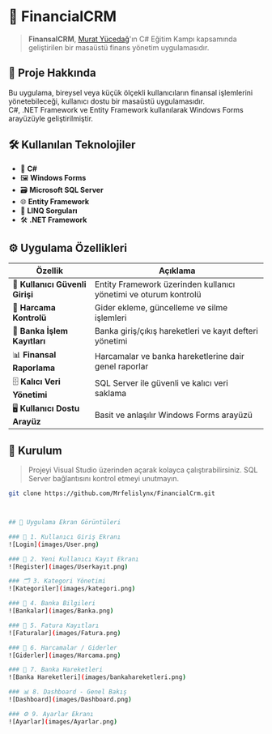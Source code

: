 # 💼 FinancialCRM

> **FinansalCRM**, [Murat Yücedağ](https://www.youtube.com/@murat_yucedag)'ın C# Eğitim Kampı kapsamında geliştirilen bir masaüstü finans yönetim uygulamasıdır.

## 🚀 Proje Hakkında

Bu uygulama, bireysel veya küçük ölçekli kullanıcıların finansal işlemlerini yönetebileceği, kullanıcı dostu bir masaüstü uygulamasıdır.  
C#, .NET Framework ve Entity Framework kullanılarak Windows Forms arayüzüyle geliştirilmiştir.

## 🛠 Kullanılan Teknolojiler

- 🧠 **C#**
- 🖼 **Windows Forms**
- 🗃 **Microsoft SQL Server**
- 🌐 **Entity Framework**
- 📌 **LINQ Sorguları**
- 🛠 **.NET Framework**

## ⚙️ Uygulama Özellikleri

| Özellik | Açıklama |
|--------|----------|
| 🔐 **Kullanıcı Güvenli Girişi** | Entity Framework üzerinden kullanıcı yönetimi ve oturum kontrolü |
| 💸 **Harcama Kontrolü** | Gider ekleme, güncelleme ve silme işlemleri |
| 🏦 **Banka İşlem Kayıtları** | Banka giriş/çıkış hareketleri ve kayıt defteri yönetimi |
| 📊 **Finansal Raporlama** | Harcamalar ve banka hareketlerine dair genel raporlar |
| 🗄 **Kalıcı Veri Yönetimi** | SQL Server ile güvenli ve kalıcı veri saklama |
| 🖥️ **Kullanıcı Dostu Arayüz** | Basit ve anlaşılır Windows Forms arayüzü |

## 🔧 Kurulum

> Projeyi Visual Studio üzerinden açarak kolayca çalıştırabilirsiniz. SQL Server bağlantısını kontrol etmeyi unutmayın.

```bash
git clone https://github.com/Mrfelislynx/FinancialCrm.git



## 📸 Uygulama Ekran Görüntüleri

### 🔐 1. Kullanıcı Giriş Ekranı
![Login](images/User.png)

### 📝 2. Yeni Kullanıcı Kayıt Ekranı
![Register](images/Userkayıt.png)

### 🗂️ 3. Kategori Yönetimi
![Kategoriler](images/kategori.png)

### 🏦 4. Banka Bilgileri
![Bankalar](images/Banka.png)

### 📄 5. Fatura Kayıtları
![Faturalar](images/Fatura.png)

### 💸 6. Harcamalar / Giderler
![Giderler](images/Harcama.png)

### 🔁 7. Banka Hareketleri
![Banka Hareketleri](images/bankahareketleri.png)

### 📊 8. Dashboard - Genel Bakış
![Dashboard](images/Dashboard.png)

### ⚙️ 9. Ayarlar Ekranı
![Ayarlar](images/Ayarlar.png)


